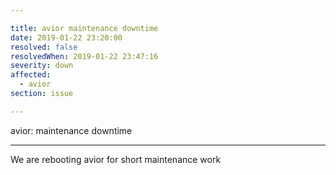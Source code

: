 ```yaml
---

title: avior maintenance downtime 
date: 2019-01-22 23:20:00
resolved: false
resolvedWhen: 2019-01-22 23:47:16
severity: down
affected:
  - avior
section: issue

---
```


avior: maintenance downtime 

---

We are rebooting avior for short maintenance work
